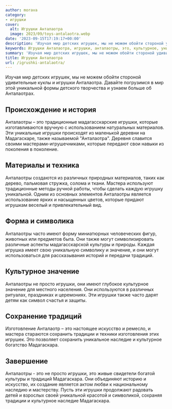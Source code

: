 ```yaml
---
author: morava
category:
- игрушки
cover:
  alt: Игрушки Анталаотра
  image: 2023/09/toys-antalaotra.webp
date: '2023-09-15T17:19:17+00:00'
description: 'Изучая мир детских игрушек, мы не можем обойти стороной удивительные куклы и игрушки Анталаотра. Давайте погрузимся в мир этой уникальной формы детского...'
keywords: Игрушки Анталаотра, игрушки, анталаотры, это, культурное, уникальной, которые, также, значение, традиций, мадагаскара, мир, игрушек, анталаотра, традиционные, материалов
summary: 'Изучая мир детских игрушек, мы не можем обойти стороной удивительные куклы и игрушки Анталаотра. Давайте погрузимся в мир этой уникальной формы детского...'
title: Игрушки Анталаотра
url: /igrushki-antalaotra/
---
```


Изучая мир детских игрушек, мы не можем обойти стороной удивительные куклы и игрушки Анталаотра. Давайте погрузимся в мир этой уникальной формы детского творчества и узнаем больше об Анталаотрах.

## **Происхождение и история**

Анталаотры – это традиционные мадагасскарские игрушки, которые изготавливаются вручную с использованием натуральных материалов. Эти уникальные игрушки происходят из маленькой деревни на Мадагаскаре, также называемой "Анталаотра". Деревня славится своими мастерами-игрушечниками, которые передают свои навыки из поколения в поколение.

## **Материалы и техника**

Анталаотры создаются из различных природных материалов, таких как дерево, пальмовая стружка, солома и ткани. Мастера используют традиционные методы ручной работы, чтобы сделать каждую игрушку уникальной. Одним из основных элементов Анталаотры является использование ярких и насыщенных цветов, которые придают игрушкам веселый и привлекательный вид.

## **Форма и символика**

Анталаотры часто имеют форму миниатюрных человеческих фигур, животных или предметов быта. Они также могут символизировать различные аспекты мадагасскарской культуры и природы. Каждая игрушка имеет свою уникальную символику и значение, и они могут использоваться для рассказывания историй и передачи традиций.

## **Культурное значение**

Анталаотры не просто игрушки, они имеют глубокое культурное значение для местного населения. Они используются в различных ритуалах, праздниках и церемониях. Эти игрушки также часто дарят детям как символ счастья и защиты.

## **Сохранение традиций**

Изготовление Анталаотр – это настоящее искусство и ремесло, и мастера стараются сохранить традиции и техники изготовления этих игрушек. Это позволяет сохранить уникальное наследие и культурное богатство Мадагаскара.

## **Завершение**

Анталаотры \- это не просто игрушки, это живые свидетели богатой культуры и традиций Мадагаскара. Они объединяют историю и искусство, их создание является актом любви к национальному наследию и мастерству. Пусть эти игрушки продолжают радовать детей и взрослых своей уникальной красотой и символикой, сохраняя традиции и культурное наследие Мадагаскара.